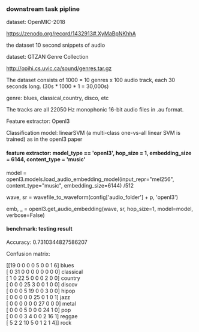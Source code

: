 ### downstream task pipline

dataset: OpenMIC-2018 

https://zenodo.org/record/1432913#.XyMaBpNKhhA

the dataset 
10 second snippets of audio















dataset: GTZAN Genre Collection

http://opihi.cs.uvic.ca/sound/genres.tar.gz

The dataset consists of 1000 = 10 genres x 100 audio track, each 30 seconds long. (30s * 1000 * 1 = 30,000s)

genre: blues, classical,country, disco, etc

The tracks are all 22050 Hz monophonic 16-bit audio files in .au format.

Feature extractor: Openl3

Classification model: linearSVM (a multi-class one-vs-all linear SVM is trained) as in the openl3 paper

#### feature extractor: model_type == 'openl3',  hop_size = 1, embedding_size = 6144, content_type = 'music'

model = openl3.models.load_audio_embedding_model(input_repr="mel256", content_type="music", embedding_size=6144) /512

wave, sr = wavefile_to_waveform(config['audio_folder'] + p, 'openl3')
            
emb, _ = openl3.get_audio_embedding(wave, sr, hop_size=1, model=model, verbose=False)
            
            
            
            
#### benchmark: testing result 

Accuracy: 0.7310344827586207


Confusion matrix:

[[19  0  0  0  0  5  0  0  1  6] blues    
 [ 0 31  0  0  0  0  0  0  0  0] classical  
 [ 1  0 22  5  0  0  0  2  0  0] country   
 [ 0  0  0 25  3  0  0  1  0  0] discov    
 [ 0  0  0  5 19  0  0  3  0  0] hipop     
 [ 0  0  0  0  0 25  0  1  0  1] jazz      
 [ 0  0  0  0  0  0 27  0  0  0] metal     
 [ 0  0  0  5  0  0  0 24  1  0] pop       
 [ 0  0  0  3  4  0  0  2 16  1] reggae    
 [ 5  2  2 10  5  0  1  2  1  4]] rock      





